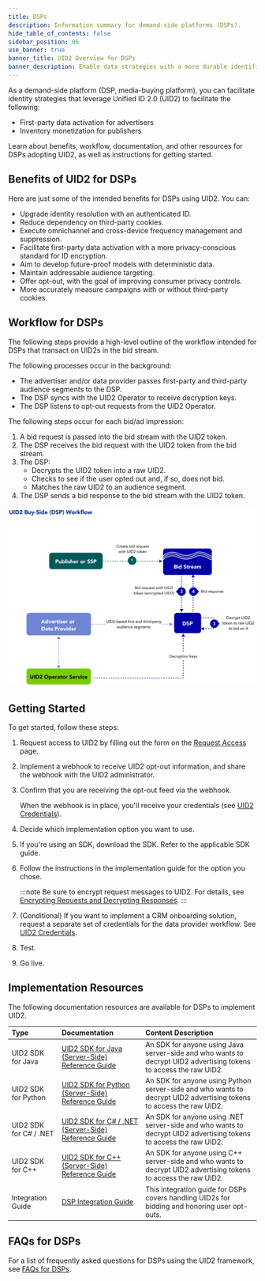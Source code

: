 ```yaml
---
title: DSPs
description: Information summary for demand-side platforms (DSPs).
hide_table_of_contents: false
sidebar_position: 06
use_banner: true
banner_title: UID2 Overview for DSPs
banner_description: Enable data strategies with a more durable identifier.
---
```


As a demand-side platform (DSP, media-buying platform), you can facilitate identity strategies that leverage Unified ID 2.0 (UID2) to facilitate the following:

- First-party data activation for advertisers
- Inventory monetization for publishers

Learn about benefits, workflow, documentation, and other resources for DSPs adopting UID2, as well as instructions for getting started.

## Benefits of UID2 for DSPs

Here are just some of the intended benefits for DSPs using UID2. You can:
- Upgrade identity resolution with an authenticated ID.
- Reduce dependency on third-party cookies.
- Execute omnichannel and cross-device frequency management and suppression.
- Facilitate first-party data activation with a more privacy-conscious standard for ID encryption.
- Aim to develop future-proof models with deterministic data.
- Maintain addressable audience targeting.
- Offer opt-out, with the goal of improving consumer privacy controls.
- More accurately measure campaigns with or without third-party cookies.

## Workflow for DSPs

The following steps provide a high-level outline of the workflow intended for DSPs that transact on UID2s in the bid stream.

The following processes occur in the background:
- The advertiser and/or data provider passes first-party and third-party audience segments to the DSP.
- The DSP syncs with the UID2 Operator to receive decryption keys.
- The DSP listens to opt-out requests from the UID2 Operator.

The following steps occur for each bid/ad impression:

1. A bid request is passed into the bid stream with the UID2 token.
2. The DSP receives the bid request with the UID2 token from the bid stream.
3. The DSP:
   - Decrypts the UID2 token into a raw UID2.
   - Checks to see if the user opted out and, if so, does not bid.
   - Matches the raw UID2 to an audience segment. 
4. The DSP sends a bid response to the bid stream with the UID2 token.

![Buy-Side Workflow](images/UID2BuySIdeDSPWorkflow.jpg)

## Getting Started

To get started, follow these steps:

1. Request access to UID2 by filling out the form on the [Request Access](/request-access) page.
2. Implement a webhook to receive UID2 opt-out information, and share the webhook with the UID2 administrator.
3. Confirm that you are receiving the opt-out feed via the webhook.

    When the webhook is in place, you'll receive your credentials (see [UID2 Credentials](../getting-started/gs-credentials.md)).
4. Decide which implementation option you want to use.
5. If you're using an SDK, download the SDK. Refer to the applicable SDK guide.
6. Follow the instructions in the implementation guide for the option you chose.

   :::note
   Be sure to encrypt request messages to UID2. For details, see [Encrypting Requests and Decrypting Responses](../getting-started/gs-encryption-decryption.md).
   :::
7. (Conditional) If you want to implement a CRM onboarding solution, request a separate set of credentials for the data provider workflow. See [UID2 Credentials](../getting-started/gs-credentials.md).
8. Test.
9. Go live.

## Implementation Resources

The following documentation resources are available for DSPs to implement UID2.

| Type| Documentation | Content Description |
| :--- | :--- | :--- |
|UID2 SDK for Java | [UID2 SDK for Java (Server-Side) Reference Guide](../sdks/uid2-sdk-ref-java.md) | An SDK for anyone using Java server-side and who wants to decrypt UID2 advertising tokens to access the raw UID2.|
|UID2 SDK for Python | [UID2 SDK for Python (Server-Side) Reference Guide](../sdks/uid2-sdk-ref-python.md) | An SDK for anyone using Python server-side and who wants to decrypt UID2 advertising tokens to access the raw UID2.|
|UID2 SDK for C# / .NET | [UID2 SDK for C# / .NET (Server-Side) Reference Guide](../sdks/uid2-sdk-ref-csharp-dotnet.md) | An SDK for anyone using .NET server-side and who wants to decrypt UID2 advertising tokens to access the raw UID2.|
|UID2 SDK for C++ | [UID2 SDK for C++ (Server-Side) Reference Guide](../sdks/uid2-sdk-ref-cplusplus.md) | An SDK for anyone using C++ server-side and who wants to decrypt UID2 advertising tokens to access the raw UID2.|
| Integration Guide | [DSP Integration Guide](../guides/dsp-guide.md) | This integration guide for DSPs covers handling UID2s for bidding and honoring user opt-outs. |

<!-- ## Integration Requirements

To integrate with UID2 to receive UID2s from brands (as first-party data) and data providers (as third-party data) and leverage them to inform bidding on UID2s in the bid stream, the buy-side participants must meet the following requirements:

- Accept data in the form of UID2s
- Bid on data in the form of UID2s
- Build a webhook for honoring opt-out requests
- Sync encryption keys daily with the UID2 Administrator

For details, see [DSP Integration Guide](../guides/dsp-guide.md).

Optionally, if DSPs want to generate UID2s themselves from DII, they can also follow the [Third-Party Data Provider Workflow](overview-data-providers.md#workflow-for-data-providers). -->

## FAQs for DSPs

For a list of frequently asked questions for DSPs using the UID2 framework, see [FAQs for DSPs](../getting-started/gs-faqs.md#faqs-for-dsps).
